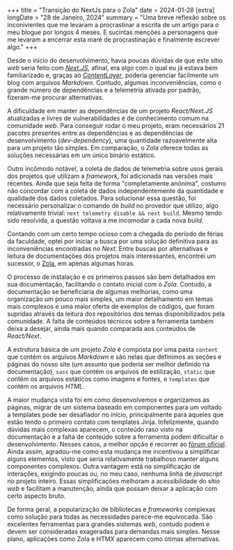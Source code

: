 +++
title = "Transição do NextJs para o Zola"
date = 2024-01-28
[extra]
longDate = "28 de Janeiro, 2024"
summary = "Uma breve reflexão sobre os inconivientes que me levaram a procrastinar a escrita de um artigo para o meu blogue por longos 4 meses. E sucintas menções a personagens que me levaram a encerrar esta maré de procrastinação e finalmente escrever algo."
+++

Desde o início do desenvolvimento, havia poucas dúvidas de que este sítio *web* 
seria feito com [*Next.JS*](https://nextjs.org/), afinal, era algo com o qual 
eu já estava bem familiarizado e, graças ao [*ContentLayer*](https://contentlayer.dev/), poderia gerenciar 
facilmente um blog com arquivos *Markdown*. Contudo, algumas inconveniências, 
como o grande número de dependências e a telemetria ativada por padrão, fizeram-me procurar alternativas.

A dificuldade em manter as dependências de um projeto *React/Next.JS* atualizadas 
e livres de vulnerabilidades é de conhecimento comum na comunidade *web*. Para 
conseguir rodar o meu projeto, eram necessários 21 pacotes presentes entre as 
dependências e as dependências de desenvolvimento (*dev-dependency*), uma quantidade 
razoavelmente alta para um projeto tão simples. Em comparação, o Zola oferece todas
as soluções necessárias em um único binário estático.

Outro incômodo notável, a coleta de dados de telemetria sobre usos gerais dos 
projetos que utilizam a *framework*, foi adicionada nas versões mais recentes. 
Ainda que seja feita de forma "completamente anônima", costumo não concordar com 
a coleta de dados independentemente da quantidade e qualidade dos dados coletados. 
Para solucionar essa questão, foi necessário personalizar o comando de *build* no 
provedor que utilizo, algo relativamente trivial: `next telemetry disable && next build`. 
Mesmo tendo sido resolvida, a questão voltava a me incomodar a cada nova *build*.

Contando com um certo tempo ocioso com a chegada do período de férias da faculdade, 
optei por iniciar a busca por uma solução definitiva para as inconveniências encontradas
no *Next*. Entre buscas por alternativas e leitura de documentações dos projetos mais
interessantes, encontrei um sucessor, o [Zola](https://getzola.org), em apenas algumas horas.

O processo de instalação e os primeiros passos são bem detalhados em sua documentação, 
facilitando o contato inicial com o *Zola*. Contudo, a documentação se beneficiaria de 
algumas melhorias, como uma organização um pouco mais simples, um maior detalhamento em 
temas mais complexos e uma maior oferta de exemplos de códigos, que foram supridas através 
da leitura dos repositórios dos temas disponibilizados pela comunidade. A falta de 
conteúdos técnicos sobre a ferramenta também deixa a desejar, ainda mais quando comparada
aos conteúdos de *React/Next*.

A estrutura básica de um projeto *Zola* é composta por uma pasta `content` que contém os 
arquivos *Markdown* e são nelas que definimos as seções e páginas do nosso site (um 
assunto que poderia ser melhor definido na documentação), `sass` que contém os 
arquivos de estilização, `static` que contém os arquivos estáticos como imagens e fontes,
e `templates` que contém os arquivos *HTML*.

A maior mudança vista foi em como desenvolvemos e organizamos as páginas, migrar de um
sistema baseado em componentes para um voltado a templates pode ser desafiador no início,
principalmente para aqueles que estão tendo o primeiro contato com templates Jinja. Infelizmente, 
quando dúvidas mais complexas aparecem, o conteúdo raso visto na documentação e a falta de conteúdo 
sobre a ferramenta podem dificultar o desenvolvimento. Nesses casos, a melhor opção é recorrer ao 
[fórum oficial](https://zola.discourse.group/). Ainda assim, agradou-me como esta mudança me incentivou
a simplificar alguns elementos, visto que seria relativamente trabalhoso manter alguns componentes complexos.
Outra vantagem está na simplificação de interações, exigindo poucas ou, no meu caso, nenhuma linha de *javascript* no
projeto inteiro. Essas simplificações melhoram a acessibilidade do sítio *web* e facilitam a manutenção, ainda que
possam deixar a aplicação com certo aspecto bruto.

De forma geral, a popularização de bibliotecas e *frameworks* complexas como solução para
todas as necessidades parece-me equivocada. São excelentes ferramentas para grandes sistemas 
*web*, contudo podem e devem ser consideradas exageradas para demandas mais simples. Nesse plano,
aplicações como Zola e HTMX aparecem como ótimas alternativas.
